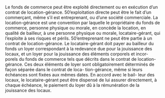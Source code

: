 Le fonds de commerce peut être exploité directement ou en exécution d’un contrat
de location-gérance.
50’exploitation directe peut être le fait d’un commerçant, même s’il est entreprenant, ou d’une
société commerciale.
La location-gérance est une convention par laquelle le propriétaire du fonds de commerce,
personne physique ou morale, en concède la location, en qualité de bailleur, à une personne
physique ou morale, locataire-gérant, qui l’exploite à ses risques et périls. 50’entreprenant ne
peut être partie à un contrat de location-gérance.
Le locataire-gérant doit payer au bailleur du fonds un loyer correspondant à la redevance due
pour la jouissance des locaux, et un loyer pour la jouissance des éléments corporels et incor-
porels du fonds de commerce tels que décrits dans le contrat de location-gérance. Ces deux
éléments de loyer sont obligatoirement déterminés de façon séparée dans le contrat de loca-
tion-gérance, même si leurs échéances sont fixées aux mêmes dates. En accord avec le bail-
leur des locaux, le locataire-gérant peut être dispensé de lui assurer directement, à chaque
échéance, le paiement du loyer dû à la rémunération de la jouissance des locaux.